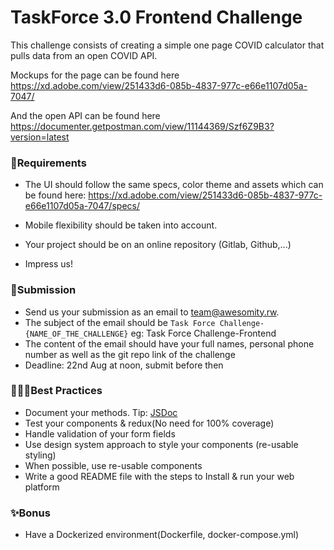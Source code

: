 # TaskForce 3.0 Frontend Challenge

This challenge consists of creating a simple one page COVID calculator that pulls data from an open COVID API. 

Mockups for the page can be found here https://xd.adobe.com/view/251433d6-085b-4837-977c-e66e1107d05a-7047/

And the open API can be found here
https://documenter.getpostman.com/view/11144369/Szf6Z9B3?version=latest



### 🔖Requirements


- The UI should follow the same specs, color theme and assets which can be found here: https://xd.adobe.com/view/251433d6-085b-4837-977c-e66e1107d05a-7047/specs/
- Mobile flexibility should be taken into account.

- Your project should be on an online repository (Gitlab, Github,...)
- Impress us!


### 📝Submission
- Send us your submission as an email to team@awesomity.rw.
- The subject of the email should be `Task Force Challenge-{NAME_OF_THE_CHALLENGE}` eg: Task Force Challenge-Frontend
- The content of the email should have your full names, personal phone number as well as the git repo link of the challenge
- Deadline: 22nd Aug at noon, submit before then

### 👷🏽‍♀️Best Practices

- Document your methods. Tip: [JSDoc](https://jsdoc.app/)
- Test your components & redux(No need for 100% coverage)
- Handle validation of your form fields
- Use design system approach to style your components (re-usable styling)
- When possible, use re-usable components
- Write a good README file with the steps to Install & run your web platform

### ✨Bonus

- Have a Dockerized environment(Dockerfile, docker-compose.yml)
